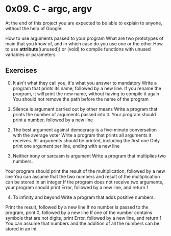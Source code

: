 # 0x09. C - argc, argv

At the end of this project you are expected to be able to explain to anyone,
without the help of Google:

How to use arguments passed to your program
What are two prototypes of main that you know of, and in which case do you use
one or the other
How to use __attribute__((unused)) or (void) to compile functions with unused
variables or parameters

## Exercises
0. It ain't what they call you, it's what you answer to mandatory
Write a program that prints its name, followed by a new line.
If you rename the program, it will print the new name, without
having to compile it again
You should not remove the path before the name of the program

1. Silence is argument carried out by other means
Write a program that prints the number of arguments passed into it.
Your program should print a number, followed by a new line

2. The best argument against democracy is a five-minute conversation with the
average voter
Write a program that prints all arguments it receives.
All arguments should be printed, including the first one
Only print one argument per line, ending with a new line

3. Neither irony or sarcasm is argument
Write a program that multiplies two numbers.

Your program should print the result of the multiplication, followed by a
new line
You can assume that the two numbers and result of the multiplication can
be stored in an integer
If the program does not receive two arguments, your program should print Error,
followed by a new line, and return 1

4. To infinity and beyond
Write a program that adds positive numbers.

Print the result, followed by a new line
If no number is passed to the program, print 0, followed by a new line
If one of the number contains symbols that are not digits, print Error,
followed by a new line, and return 1
You can assume that numbers and the addition of all the numbers can be stored
in an int